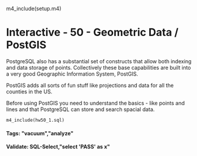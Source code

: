 
m4_include(setup.m4)

# Interactive - 50 - Geometric Data / PostGIS

PostgreSQL also has a substantial set of constructs that allow both indexing and data storage of points.
Collectively these base capabilities are built into a very good Geographic Information System, PostGIS.

PostGIS adds all sorts of fun stuff like projections and data for all the counties in the US.

Before using PostGIS you need to understand the basics - like points and lines and that PostgreSQL
can store and search spacial data.


```
m4_include(hw50_1.sql)
```



#### Tags: "vacuum","analyze"

#### Validate: SQL-Select,"select 'PASS' as x"

